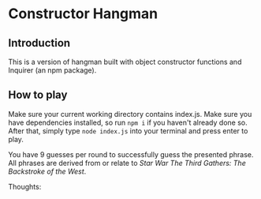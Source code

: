 Constructor Hangman
===================

Introduction
------------
This is a version of hangman built with object constructor functions and Inquirer (an npm package).

How to play
-----------
Make sure your current working directory contains index.js.  Make sure you have dependencies installed, so run `npm i` if you haven't already done so.  After that, simply type `node index.js` into your terminal and press enter to play.

You have 9 guesses per round to successfully guess the presented phrase.  All phrases are derived from or relate to _Star War The Third Gathers:  The Backstroke of the West_.

Thoughts: